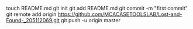 touch README.md
git init
git add README.md
git commit -m "first commit"
git remote add origin https://github.com/MCACASETOOLSLAB/Lost-and-Found-_205112069.git
git push -u origin master
